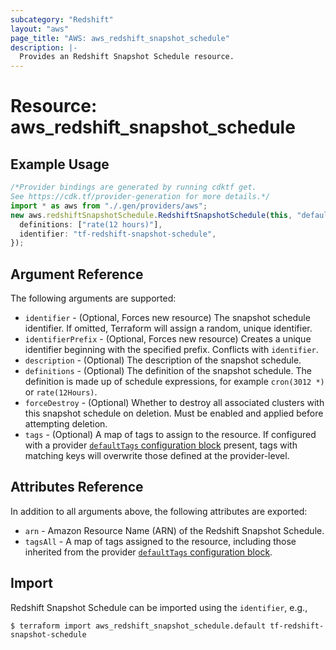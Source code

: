 ```yaml
---
subcategory: "Redshift"
layout: "aws"
page_title: "AWS: aws_redshift_snapshot_schedule"
description: |-
  Provides an Redshift Snapshot Schedule resource.
---
```


# Resource: aws\_redshift\_snapshot\_schedule

## Example Usage

```typescript
/*Provider bindings are generated by running cdktf get.
See https://cdk.tf/provider-generation for more details.*/
import * as aws from "./.gen/providers/aws";
new aws.redshiftSnapshotSchedule.RedshiftSnapshotSchedule(this, "default", {
  definitions: ["rate(12 hours)"],
  identifier: "tf-redshift-snapshot-schedule",
});

```

## Argument Reference

The following arguments are supported:

* `identifier` - (Optional, Forces new resource) The snapshot schedule identifier. If omitted, Terraform will assign a random, unique identifier.
* `identifierPrefix` - (Optional, Forces new resource) Creates a unique
  identifier beginning with the specified prefix. Conflicts with `identifier`.
* `description` - (Optional) The description of the snapshot schedule.
* `definitions` - (Optional) The definition of the snapshot schedule. The definition is made up of schedule expressions, for example `cron(3012 *)` or `rate(12Hours)`.
* `forceDestroy` - (Optional) Whether to destroy all associated clusters with this snapshot schedule on deletion. Must be enabled and applied before attempting deletion.
* `tags` - (Optional) A map of tags to assign to the resource. If configured with a provider [`defaultTags` configuration block](https://registry.terraform.io/providers/hashicorp/aws/latest/docs#default_tags-configuration-block) present, tags with matching keys will overwrite those defined at the provider-level.

## Attributes Reference

In addition to all arguments above, the following attributes are exported:

* `arn` - Amazon Resource Name (ARN) of the Redshift Snapshot Schedule.
* `tagsAll` - A map of tags assigned to the resource, including those inherited from the provider [`defaultTags` configuration block](https://registry.terraform.io/providers/hashicorp/aws/latest/docs#default_tags-configuration-block).

## Import

Redshift Snapshot Schedule can be imported using the `identifier`, e.g.,

```console
$ terraform import aws_redshift_snapshot_schedule.default tf-redshift-snapshot-schedule
```
